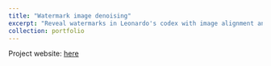 ```yaml
---
title: "Watermark image denoising"
excerpt: "Reveal watermarks in Leonardo's codex with image alignment and image processing."
collection: portfolio
---
```


Project website: [here](https://leocode.org/)
